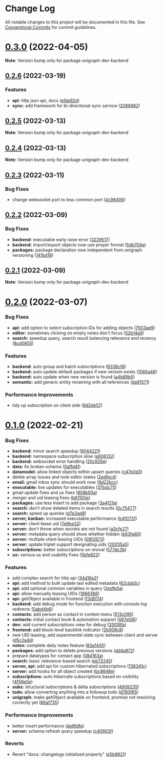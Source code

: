 # Change Log

All notable changes to this project will be documented in this file.
See [Conventional Commits](https://conventionalcommits.org) for commit guidelines.

# [0.3.0](https://github.com/ssalka/unigraph-dev/compare/v0.2.7...v0.3.0) (2022-04-05)

**Note:** Version bump only for package unigraph-dev-backend





## [0.2.6](https://github.com/ssalka/unigraph-dev/compare/v0.2.5...v0.2.6) (2022-03-19)


### Features

* **api:** http json api, docs ([efda92d](https://github.com/ssalka/unigraph-dev/commit/efda92dcd97ab387585be61525b5558f750afbfe))
* **sync:** add framework for bi-directional sync service ([2086682](https://github.com/ssalka/unigraph-dev/commit/208668241d76e98b5e545b88553d6796222beda3))





## [0.2.5](https://github.com/ssalka/unigraph-dev/compare/v0.2.4...v0.2.5) (2022-03-13)

**Note:** Version bump only for package unigraph-dev-backend





## [0.2.4](https://github.com/ssalka/unigraph-dev/compare/v0.2.3...v0.2.4) (2022-03-13)

**Note:** Version bump only for package unigraph-dev-backend





## [0.2.3](https://github.com/ssalka/unigraph-dev/compare/v0.2.2...v0.2.3) (2022-03-11)


### Bug Fixes

* change websocket port to less common port ([4c98406](https://github.com/ssalka/unigraph-dev/commit/4c98406dae11819ec8a45be8acd53d2d2dd2e162))





## [0.2.2](https://github.com/ssalka/unigraph-dev/compare/v0.2.1...v0.2.2) (2022-03-09)


### Bug Fixes

* **backend:** executable early raise error ([3229517](https://github.com/ssalka/unigraph-dev/commit/322951776efb9481dd01ff963af9d6632379aac5))
* **backend:** import/export objects now use proper format ([5db704e](https://github.com/ssalka/unigraph-dev/commit/5db704e876fe639739106bd628cd6b57864c0be4))
* **packages:** package declaration now independent from unigraph versioning ([141bd18](https://github.com/ssalka/unigraph-dev/commit/141bd18adb1734db6b3d0280e0bd1104feca1adf))





## [0.2.1](https://github.com/ssalka/unigraph-dev/compare/v0.2.0...v0.2.1) (2022-03-09)

**Note:** Version bump only for package unigraph-dev-backend





# [0.2.0](https://github.com/ssalka/unigraph-dev/compare/v0.1.0...v0.2.0) (2022-03-07)


### Bug Fixes

* **api:** add option to select subscription IDs for adding objects ([7933ae9](https://github.com/ssalka/unigraph-dev/commit/7933ae92bc24769b5f9c4c1d837af105b342f5d8))
* **editor:** sometimes clicking on empty notes don't focus ([52b14a9](https://github.com/ssalka/unigraph-dev/commit/52b14a9b7360e57cfda5d891be954611820c1c13))
* **search:** speedup query, search result balancing relevance and recency ([8cd0855](https://github.com/ssalka/unigraph-dev/commit/8cd0855a8d660b3048b21e9de7ac849bda81c9de))


### Features

* **backend:** auto group and batch subscriptions ([8336cf6](https://github.com/ssalka/unigraph-dev/commit/8336cf6c127d8f086f669c21dde095fd5c643c3b))
* **backend:** auto update default packages if new version exists ([1065a46](https://github.com/ssalka/unigraph-dev/commit/1065a468f1ae8bd8ae55f29d7555850e841b1603))
* **backend:** auto update when new version is found ([a4b89b5](https://github.com/ssalka/unigraph-dev/commit/a4b89b5441f71de250320fc7e42f697569b34838))
* **semantic:** add generic entity renaming with all references ([da91571](https://github.com/ssalka/unigraph-dev/commit/da915716e0a952dcc914987d950c8c6483e7e265))


### Performance Improvements

* tidy up subscription on client side ([8d2de57](https://github.com/ssalka/unigraph-dev/commit/8d2de5727a81cd0d7715100200a5d2b982cf7d57))





# [0.1.0](https://github.com/ssalka/unigraph-dev/compare/v0.1.10...v0.1.0) (2022-02-21)


### Bug Fixes

* **backend:** minor search speedup ([9044221](https://github.com/ssalka/unigraph-dev/commit/9044221525edfd7336701c459c5fd6b2fa170d99))
* **backend:** namespace subscription slow ([a606132](https://github.com/ssalka/unigraph-dev/commit/a606132db018d5e8dc9008ed1e183b004db94989))
* **backend:** websocket error handling ([20c826e](https://github.com/ssalka/unigraph-dev/commit/20c826ece38917b77bd893ce7511df801bbe7df8))
* **data:** fix broken schema ([0affd4f](https://github.com/ssalka/unigraph-dev/commit/0affd4f9b105a6daeb0d45da0b964eba7b73bf1c))
* **datamodel:** allow linked objects within upsert queries ([c47e0d3](https://github.com/ssalka/unigraph-dev/commit/c47e0d3863c059e2e3fddd3d00cce19fcea53761))
* delete array issues and note editor states ([2edfecd](https://github.com/ssalka/unigraph-dev/commit/2edfecd498467b31e86777da7336cbc2379a32eb))
* **email:** gmail inbox sync should work now ([9d22bcc](https://github.com/ssalka/unigraph-dev/commit/9d22bcc4534bf1b28f9db9ec431229399e9c78d9))
* **executable:** live updates for executables ([37bdc75](https://github.com/ssalka/unigraph-dev/commit/37bdc75aaa268fb5c4b80ab7d28a5057ce97bca3))
* gmail update fixes and ux fixes ([858b93a](https://github.com/ssalka/unigraph-dev/commit/858b93a137d4272f860914828543bf0271885741))
* merger and uid leasing fixes ([b61100e](https://github.com/ssalka/unigraph-dev/commit/b61100ed74bc32ee6844073c4bb050a9a4abe975))
* **packages:** use less insert to add package ([3a4f21a](https://github.com/ssalka/unigraph-dev/commit/3a4f21a76bf7627d9392ce92fbd5b497f0f13c23))
* **search:** don't show deleted items in search results ([0c75477](https://github.com/ssalka/unigraph-dev/commit/0c7547799a70c655f4cd5110303b9ac42663016f))
* **search:** speed up queries ([d7e2ad8](https://github.com/ssalka/unigraph-dev/commit/d7e2ad8034809960330582c335e8ce1e86bfde8f))
* **server, kanban:** increased executable performance ([b4f0731](https://github.com/ssalka/unigraph-dev/commit/b4f0731dca1d94a6c909506b208f5ede47f86684))
* **server:** client lease uid ([7e6be32](https://github.com/ssalka/unigraph-dev/commit/7e6be3252631c93357eef8fdcdaebee9538a1971))
* **server:** don't throw when secrets are not found ([a3cfe27](https://github.com/ssalka/unigraph-dev/commit/a3cfe27742ed8cbe6f6a7293e53f57a2d64720dd))
* **server:** metadata query should show whether hidden ([b63fa60](https://github.com/ssalka/unigraph-dev/commit/b63fa60c7d57c9eb504fe31e181539b198c80a0b))
* **server:** multiple client leasing UIDs ([09f2673](https://github.com/ssalka/unigraph-dev/commit/09f2673d0112f28cae929383df494b5988bf0641))
* **server:** update triplet support designating uids ([20055a5](https://github.com/ssalka/unigraph-dev/commit/20055a5e6ea48045782dbb5f926223ac0608da7f))
* **subscriptions:** better subscriptions on revival ([577dc3b](https://github.com/ssalka/unigraph-dev/commit/577dc3ba6872a4f115f06a22bbf23d6e327839a3))
* **ux:** various ux and usability fixes ([5bfe822](https://github.com/ssalka/unigraph-dev/commit/5bfe82223030037df4ff2d6bcfdd5959b28978b7))


### Features

* add complex search for http api ([34d16e2](https://github.com/ssalka/unigraph-dev/commit/34d16e2c72254bc341decbd3c6ef7e59f38031da))
* **api:** add method to bulk update last edited metadata ([62cbb0c](https://github.com/ssalka/unigraph-dev/commit/62cbb0c6db9e69c984bb41ea201cc9ce19af972c))
* **api:** add optional common variables in query ([2edfe5a](https://github.com/ssalka/unigraph-dev/commit/2edfe5a584567ba44e8938e83ba6826dd07d8e87))
* **api:** allow manually leasing UIDs ([1966366](https://github.com/ssalka/unigraph-dev/commit/19663669ca30272acfce37bfcc25d4dd2746e14d))
* **api:** getObject available in frontend ([f3d5f74](https://github.com/ssalka/unigraph-dev/commit/f3d5f74e223ed3e948e05d4e3253fdcb07a52a75))
* **backend:** add debug mode for function execution with console log redirects ([0abd4b6](https://github.com/ssalka/unigraph-dev/commit/0abd4b65e3a0689c91bb6423c0a5d51e0d51fe46))
* **contacts:** add person as contact in context menu ([513c095](https://github.com/ssalka/unigraph-dev/commit/513c095dad27aeaac06f7c5c0737c14e2ccf4e27))
* **contacts:** initial contact book & automation support ([067efd5](https://github.com/ssalka/unigraph-dev/commit/067efd5dd6826974c6f179621eb23be6fdbece24))
* **dev:** add current subscriptions view for debug ([35f09fa](https://github.com/ssalka/unigraph-dev/commit/35f09fa1eb2ab8a1272266198b47168180d5a287))
* **frontend:** add block-level backlink indicator ([2b009c8](https://github.com/ssalka/unigraph-dev/commit/2b009c8d40e4c189c1a1fe9e4f4032463e19a3bc))
* new UID leasing, add experimental state sync between client and server ([d5c2a4d](https://github.com/ssalka/unigraph-dev/commit/d5c2a4de9afe27bf1fc6272ead6cfd0367ddf549))
* **notes:** complete daily notes feature ([83a1445](https://github.com/ssalka/unigraph-dev/commit/83a14454325a60e9bf362f7166213330af4cf87b))
* **packages:** add option to delete previous versions ([dd4a972](https://github.com/ssalka/unigraph-dev/commit/dd4a972f797ae966cb257b1cb760a3a6b31e81f5))
* prepare datatypes for contact app ([084163a](https://github.com/ssalka/unigraph-dev/commit/084163a18c9b477889057807c294c01968279d93))
* **search:** basic relevance-based search ([eb72245](https://github.com/ssalka/unigraph-dev/commit/eb72245dd5ac0e463a814c22e99e63ce38597e8a))
* **server, api:** add api for custom hibernated subscriptions ([136341c](https://github.com/ssalka/unigraph-dev/commit/136341cce7e4808109de6f9ade4f937e1cdac918))
* **server:** add hooks for all object created ([bc8848e](https://github.com/ssalka/unigraph-dev/commit/bc8848ed9c23ca6728f9d1317bcfe837b07f8cb3))
* **subscriptions:** auto hibernate subscriptions based on visibility ([4f59e0e](https://github.com/ssalka/unigraph-dev/commit/4f59e0e20c28c457b94c6a8076e4f84e9fae0443))
* **subs:** structural subscriptions & delta subscriptions ([4909235](https://github.com/ssalka/unigraph-dev/commit/49092354bf86b1235796aedd137c5b07506d2c25))
* **todo:** allow converting anything into a followup todo ([d780f65](https://github.com/ssalka/unigraph-dev/commit/d780f659b2af1dae3a900880790dce40aeb5d8e4))
* **unigraph:** make getObject available on frontend, promise not resolving correctly yet ([86af735](https://github.com/ssalka/unigraph-dev/commit/86af735fc1f385090f5f182e85ab480b94bc5d91))


### Performance Improvements

* better insert performance ([de8fdfe](https://github.com/ssalka/unigraph-dev/commit/de8fdfeae1b38d42e498392058cd446e889ba760))
* **server:** schema refresh query speedup ([c40903f](https://github.com/ssalka/unigraph-dev/commit/c40903f1d76f0d1331660e35a5e4b477e018e4e4))


### Reverts

* Revert "docs: changelogs initialized properly" ([e5b8921](https://github.com/ssalka/unigraph-dev/commit/e5b89215d19fb7478cd76898e6473544f21c773e))
